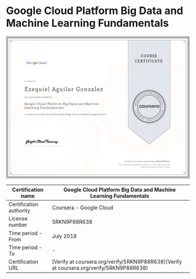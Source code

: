 # Google Cloud Platform Big Data and Machine Learning Fundamentals
![Certificate](01-ezequiel-aguilar-gonzalez-google-cloud-platform-big-data-and-machine-learning-fundamentals.png)

|Certification name|    Google Cloud Platform Big Data and Machine Learning Fundamentals|
| --- | --- |
|Certification authority|Coursera - Google Cloud|
|License number| 5RKN9P88R638|
|Time period - From| July 2018|
|Time period - To| - |
|Certification URL|[Verify at coursera.org/verify/5RKN9P88R638](Verify at coursera.org/verify/5RKN9P88R638) |
